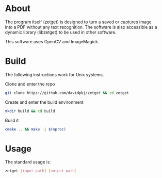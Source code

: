 # About

The program itself (zetget) is designed to turn a saved or captures image into a PDF without any text recognition. The software is also accessible as a dynamic library (libzetget) to be used in other software.

This software uses OpenCV and ImageMagick.

# Build 

The following instructions work for Unix systems.

Clone and enter the repo
```bash
git clone https://github.com/davidpkj/zetget && cd zetget
```
Create and enter the build environment
```bash
mkdir build && cd build
```
Build it
```bash
cmake .. && make -j $(nproc)
```

# Usage

The standard usage is:
```bash
zetget [input-path] [output-path]
```